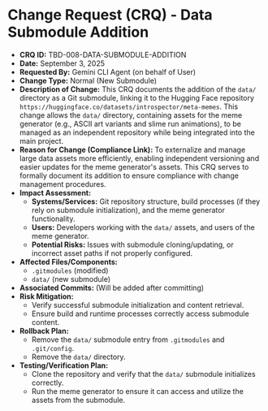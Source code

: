 # Change Request (CRQ) - Data Submodule Addition

*   **CRQ ID:** TBD-008-DATA-SUBMODULE-ADDITION
*   **Date:** September 3, 2025
*   **Requested By:** Gemini CLI Agent (on behalf of User)
*   **Change Type:** Normal (New Submodule)
*   **Description of Change:**
    This CRQ documents the addition of the `data/` directory as a Git submodule, linking it to the Hugging Face repository `https://huggingface.co/datasets/introspector/meta-memes`. This change allows the `data/` directory, containing assets for the meme generator (e.g., ASCII art variants and slime run animations), to be managed as an independent repository while being integrated into the main project.
*   **Reason for Change (Compliance Link):**
    To externalize and manage large data assets more efficiently, enabling independent versioning and easier updates for the meme generator's assets. This CRQ serves to formally document its addition to ensure compliance with change management procedures.
*   **Impact Assessment:**
    *   **Systems/Services:** Git repository structure, build processes (if they rely on submodule initialization), and the meme generator functionality.
    *   **Users:** Developers working with the `data/` assets, and users of the meme generator.
    *   **Potential Risks:** Issues with submodule cloning/updating, or incorrect asset paths if not properly configured.
*   **Affected Files/Components:**
    *   `.gitmodules` (modified)
    *   `data/` (new submodule)
*   **Associated Commits:** (Will be added after committing)
*   **Risk Mitigation:**
    *   Verify successful submodule initialization and content retrieval.
    *   Ensure build and runtime processes correctly access submodule content.
*   **Rollback Plan:**
    *   Remove the `data/` submodule entry from `.gitmodules` and `.git/config`.
    *   Remove the `data/` directory.
*   **Testing/Verification Plan:**
    *   Clone the repository and verify that the `data/` submodule initializes correctly.
    *   Run the meme generator to ensure it can access and utilize the assets from the submodule.
